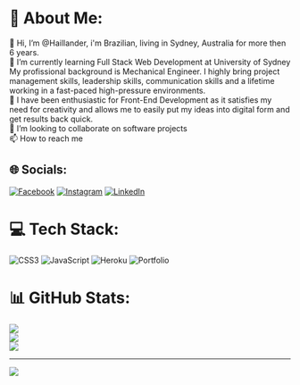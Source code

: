 # 💫 About Me:
👋 Hi, I’m @Haillander, i'm Brazilian, living in Sydney, Australia for more then 6 years.<br>
🌱 I’m currently learning Full Stack Web Development at University of Sydney<br>My profissional background is Mechanical Engineer. I highly bring project management skills, leadership skills, communication skills and a lifetime working in a fast-paced high-pressure environments.<br>👀 I have been enthusiastic for Front-End Development as it satisfies my need for creativity and allows
me to easily put my ideas into digital form and get results back quick.<br>💞️ I’m looking to collaborate on software projects<br>📫 How to reach me<br>


## 🌐 Socials:
[![Facebook](https://img.shields.io/badge/Facebook-%231877F2.svg?logo=Facebook&logoColor=white)](https://facebook.com/https://www.facebook.com/haillandervianna) [![Instagram](https://img.shields.io/badge/Instagram-%23E4405F.svg?logo=Instagram&logoColor=white)](https://instagram.com/https://www.instagram.com/stories/haillanderviana/2980321276277533262/) [![LinkedIn](https://img.shields.io/badge/LinkedIn-%230077B5.svg?logo=linkedin&logoColor=white)](https://linkedin.com/in/https://www.linkedin.com/in/haillander-lopes-viana-568a8b63/) 

# 💻 Tech Stack:
![CSS3](https://img.shields.io/badge/css3-%231572B6.svg?style=for-the-badge&logo=css3&logoColor=white) ![JavaScript](https://img.shields.io/badge/javascript-%23323330.svg?style=for-the-badge&logo=javascript&logoColor=%23F7DF1E) ![Heroku](https://img.shields.io/badge/heroku-%23430098.svg?style=for-the-badge&logo=heroku&logoColor=white) ![Portfolio](https://img.shields.io/badge/Portfolio-%23000000.svg?style=for-the-badge&logo=firefox&logoColor=#FF7139)
# 📊 GitHub Stats:
![](https://github-readme-stats.vercel.app/api?username=Haillander&theme=radical&hide_border=false&include_all_commits=false&count_private=false)<br/>
![](https://github-readme-streak-stats.herokuapp.com/?user=Haillander&theme=radical&hide_border=false)<br/>
![](https://github-readme-stats.vercel.app/api/top-langs/?username=Haillander&theme=radical&hide_border=false&include_all_commits=false&count_private=false&layout=compact)

---
[![](https://visitcount.itsvg.in/api?id=Haillander&icon=0&color=0)](https://visitcount.itsvg.in)

<!-- Proudly created with GPRM ( https://gprm.itsvg.in ) -->
